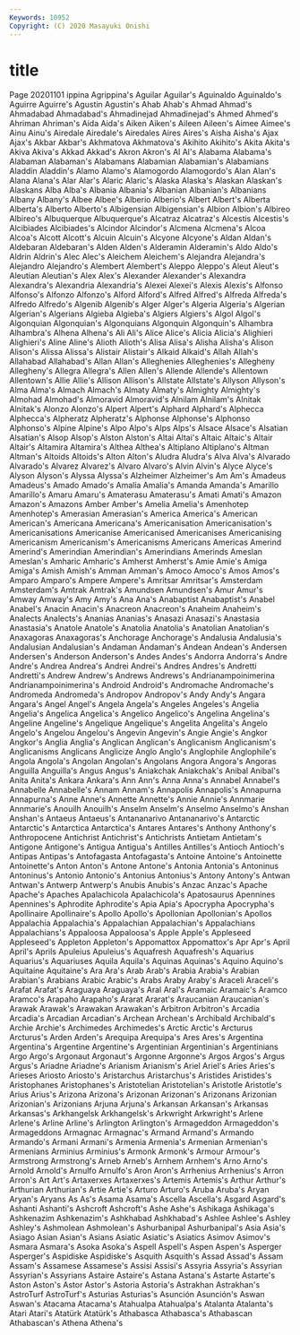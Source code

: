 ```yaml
---
Keywords: 10952
Copyright: (C) 2020 Masayuki Onishi
---
```


# title
Page 20201101
ippina Agrippina's Aguilar
Aguilar's Aguinaldo Aguinaldo's Aguirre Aguirre's Agustin Agustin's Ahab Ahab's Ahmad
Ahmad's Ahmadabad Ahmadabad's Ahmadinejad Ahmadinejad's Ahmed Ahmed's Ahriman Ahriman's Aida
Aida's Aiken Aiken's Aileen Aileen's Aimee Aimee's Ainu Ainu's Airedale
Airedale's Airedales Aires Aires's Aisha Aisha's Ajax Ajax's Akbar Akbar's
Akhmatova Akhmatova's Akihito Akihito's Akita Akita's Akiva Akiva's Akkad Akkad's
Akron Akron's Al Al's Alabama Alabama's Alabaman Alabaman's Alabamans Alabamian
Alabamian's Alabamians Aladdin Aladdin's Alamo Alamo's Alamogordo Alamogordo's Alan Alan's
Alana Alana's Alar Alar's Alaric Alaric's Alaska Alaska's Alaskan Alaskan's
Alaskans Alba Alba's Albania Albania's Albanian Albanian's Albanians Albany Albany's
Albee Albee's Alberio Alberio's Albert Albert's Alberta Alberta's Alberto Alberto's
Albigensian Albigensian's Albion Albion's Albireo Albireo's Albuquerque Albuquerque's Alcatraz Alcatraz's
Alcestis Alcestis's Alcibiades Alcibiades's Alcindor Alcindor's Alcmena Alcmena's Alcoa Alcoa's
Alcott Alcott's Alcuin Alcuin's Alcyone Alcyone's Aldan Aldan's Aldebaran Aldebaran's
Alden Alden's Alderamin Alderamin's Aldo Aldo's Aldrin Aldrin's Alec Alec's
Aleichem Aleichem's Alejandra Alejandra's Alejandro Alejandro's Alembert Alembert's Aleppo Aleppo's
Aleut Aleut's Aleutian Aleutian's Alex Alex's Alexander Alexander's Alexandra Alexandra's
Alexandria Alexandria's Alexei Alexei's Alexis Alexis's Alfonso Alfonso's Alfonzo Alfonzo's
Alford Alford's Alfred Alfred's Alfreda Alfreda's Alfredo Alfredo's Algenib Algenib's
Alger Alger's Algeria Algeria's Algerian Algerian's Algerians Algieba Algieba's Algiers
Algiers's Algol Algol's Algonquian Algonquian's Algonquians Algonquin Algonquin's Alhambra Alhambra's
Alhena Alhena's Ali Ali's Alice Alice's Alicia Alicia's Alighieri Alighieri's
Aline Aline's Alioth Alioth's Alisa Alisa's Alisha Alisha's Alison Alison's
Alissa Alissa's Alistair Alistair's Alkaid Alkaid's Allah Allah's Allahabad Allahabad's
Allan Allan's Alleghenies Alleghenies's Allegheny Allegheny's Allegra Allegra's Allen Allen's
Allende Allende's Allentown Allentown's Allie Allie's Allison Allison's Allstate Allstate's
Allyson Allyson's Alma Alma's Almach Almach's Almaty Almaty's Almighty Almighty's
Almohad Almohad's Almoravid Almoravid's Alnilam Alnilam's Alnitak Alnitak's Alonzo Alonzo's
Alpert Alpert's Alphard Alphard's Alphecca Alphecca's Alpheratz Alpheratz's Alphonse Alphonse's
Alphonso Alphonso's Alpine Alpine's Alpo Alpo's Alps Alps's Alsace Alsace's
Alsatian Alsatian's Alsop Alsop's Alston Alston's Altai Altai's Altaic Altaic's
Altair Altair's Altamira Altamira's Althea Althea's Altiplano Altiplano's Altman Altman's
Altoids Altoids's Alton Alton's Aludra Aludra's Alva Alva's Alvarado Alvarado's
Alvarez Alvarez's Alvaro Alvaro's Alvin Alvin's Alyce Alyce's Alyson Alyson's
Alyssa Alyssa's Alzheimer Alzheimer's Am Am's Amadeus Amadeus's Amado Amado's
Amalia Amalia's Amanda Amanda's Amarillo Amarillo's Amaru Amaru's Amaterasu Amaterasu's
Amati Amati's Amazon Amazon's Amazons Amber Amber's Amelia Amelia's Amenhotep
Amenhotep's Amerasian Amerasian's America America's American American's Americana Americana's Americanisation
Americanisation's Americanisations Americanise Americanised Americanises Americanising Americanism Americanism's Americanisms Americans
Americas Amerind Amerind's Amerindian Amerindian's Amerindians Amerinds Ameslan Ameslan's Amharic
Amharic's Amherst Amherst's Amie Amie's Amiga Amiga's Amish Amish's Amman
Amman's Amoco Amoco's Amos Amos's Amparo Amparo's Ampere Ampere's Amritsar
Amritsar's Amsterdam Amsterdam's Amtrak Amtrak's Amundsen Amundsen's Amur Amur's Amway
Amway's Amy Amy's Ana Ana's Anabaptist Anabaptist's Anabel Anabel's Anacin
Anacin's Anacreon Anacreon's Anaheim Anaheim's Analects Analects's Ananias Ananias's Anasazi
Anasazi's Anastasia Anastasia's Anatole Anatole's Anatolia Anatolia's Anatolian Anatolian's Anaxagoras
Anaxagoras's Anchorage Anchorage's Andalusia Andalusia's Andalusian Andalusian's Andaman Andaman's Andean
Andean's Andersen Andersen's Anderson Anderson's Andes Andes's Andorra Andorra's Andre
Andre's Andrea Andrea's Andrei Andrei's Andres Andres's Andretti Andretti's Andrew
Andrew's Andrews Andrews's Andrianampoinimerina Andrianampoinimerina's Android Android's Andromache Andromache's Andromeda
Andromeda's Andropov Andropov's Andy Andy's Angara Angara's Angel Angel's Angela
Angela's Angeles Angeles's Angelia Angelia's Angelica Angelica's Angelico Angelico's Angelina
Angelina's Angeline Angeline's Angelique Angelique's Angelita Angelita's Angelo Angelo's Angelou
Angelou's Angevin Angevin's Angie Angie's Angkor Angkor's Anglia Anglia's Anglican
Anglican's Anglicanism Anglicanism's Anglicanisms Anglicans Anglicize Anglo Anglo's Anglophile Anglophile's
Angola Angola's Angolan Angolan's Angolans Angora Angora's Angoras Anguilla Anguilla's
Angus Angus's Aniakchak Aniakchak's Anibal Anibal's Anita Anita's Ankara Ankara's
Ann Ann's Anna Anna's Annabel Annabel's Annabelle Annabelle's Annam Annam's
Annapolis Annapolis's Annapurna Annapurna's Anne Anne's Annette Annette's Annie Annie's
Annmarie Annmarie's Anouilh Anouilh's Anselm Anselm's Anselmo Anselmo's Anshan Anshan's
Antaeus Antaeus's Antananarivo Antananarivo's Antarctic Antarctic's Antarctica Antarctica's Antares Antares's
Anthony Anthony's Anthropocene Antichrist Antichrist's Antichrists Antietam Antietam's Antigone Antigone's
Antigua Antigua's Antilles Antilles's Antioch Antioch's Antipas Antipas's Antofagasta Antofagasta's
Antoine Antoine's Antoinette Antoinette's Anton Anton's Antone Antone's Antonia Antonia's
Antoninus Antoninus's Antonio Antonio's Antonius Antonius's Antony Antony's Antwan Antwan's
Antwerp Antwerp's Anubis Anubis's Anzac Anzac's Apache Apache's Apaches Apalachicola
Apalachicola's Apatosaurus Apennines Apennines's Aphrodite Aphrodite's Apia Apia's Apocrypha Apocrypha's
Apollinaire Apollinaire's Apollo Apollo's Apollonian Apollonian's Apollos Appalachia Appalachia's Appalachian
Appalachian's Appalachians Appalachians's Appaloosa Appaloosa's Apple Apple's Appleseed Appleseed's Appleton
Appleton's Appomattox Appomattox's Apr Apr's April April's Aprils Apuleius Apuleius's
Aquafresh Aquafresh's Aquarius Aquarius's Aquariuses Aquila Aquila's Aquinas Aquinas's Aquino
Aquino's Aquitaine Aquitaine's Ara Ara's Arab Arab's Arabia Arabia's Arabian
Arabian's Arabians Arabic Arabic's Arabs Araby Araby's Araceli Araceli's Arafat
Arafat's Araguaya Araguaya's Aral Aral's Aramaic Aramaic's Aramco Aramco's Arapaho
Arapaho's Ararat Ararat's Araucanian Araucanian's Arawak Arawak's Arawakan Arawakan's Arbitron
Arbitron's Arcadia Arcadia's Arcadian Arcadian's Archean Archean's Archibald Archibald's Archie
Archie's Archimedes Archimedes's Arctic Arctic's Arcturus Arcturus's Arden Arden's Arequipa
Arequipa's Ares Ares's Argentina Argentina's Argentine Argentine's Argentinian Argentinian's Argentinians
Argo Argo's Argonaut Argonaut's Argonne Argonne's Argos Argos's Argus Argus's
Ariadne Ariadne's Arianism Arianism's Ariel Ariel's Aries Aries's Arieses Ariosto
Ariosto's Aristarchus Aristarchus's Aristides Aristides's Aristophanes Aristophanes's Aristotelian Aristotelian's Aristotle
Aristotle's Arius Arius's Arizona Arizona's Arizonan Arizonan's Arizonans Arizonian Arizonian's
Arizonians Arjuna Arjuna's Arkansan Arkansan's Arkansas Arkansas's Arkhangelsk Arkhangelsk's Arkwright
Arkwright's Arlene Arlene's Arline Arline's Arlington Arlington's Armageddon Armageddon's Armageddons
Armagnac Armagnac's Armand Armand's Armando Armando's Armani Armani's Armenia Armenia's
Armenian Armenian's Armenians Arminius Arminius's Armonk Armonk's Armour Armour's Armstrong
Armstrong's Arneb Arneb's Arnhem Arnhem's Arno Arno's Arnold Arnold's Arnulfo
Arnulfo's Aron Aron's Arrhenius Arrhenius's Arron Arron's Art Art's Artaxerxes
Artaxerxes's Artemis Artemis's Arthur Arthur's Arthurian Arthurian's Artie Artie's Arturo
Arturo's Aruba Aruba's Aryan Aryan's Aryans As As's Asama Asama's
Ascella Ascella's Asgard Asgard's Ashanti Ashanti's Ashcroft Ashcroft's Ashe Ashe's
Ashikaga Ashikaga's Ashkenazim Ashkenazim's Ashkhabad Ashkhabad's Ashlee Ashlee's Ashley Ashley's
Ashmolean Ashmolean's Ashurbanipal Ashurbanipal's Asia Asia's Asiago Asian Asian's Asians
Asiatic Asiatic's Asiatics Asimov Asimov's Asmara Asmara's Asoka Asoka's Aspell
Aspell's Aspen Aspen's Asperger Asperger's Aspidiske Aspidiske's Asquith Asquith's Assad
Assad's Assam Assam's Assamese Assamese's Assisi Assisi's Assyria Assyria's Assyrian
Assyrian's Assyrians Astaire Astaire's Astana Astana's Astarte Astarte's Aston Aston's
Astor Astor's Astoria Astoria's Astrakhan Astrakhan's AstroTurf AstroTurf's Asturias Asturias's
Asunción Asunción's Aswan Aswan's Atacama Atacama's Atahualpa Atahualpa's Atalanta Atalanta's
Atari Atari's Atatürk Atatürk's Athabasca Athabasca's Athabascan Athabascan's Athena Athena's
